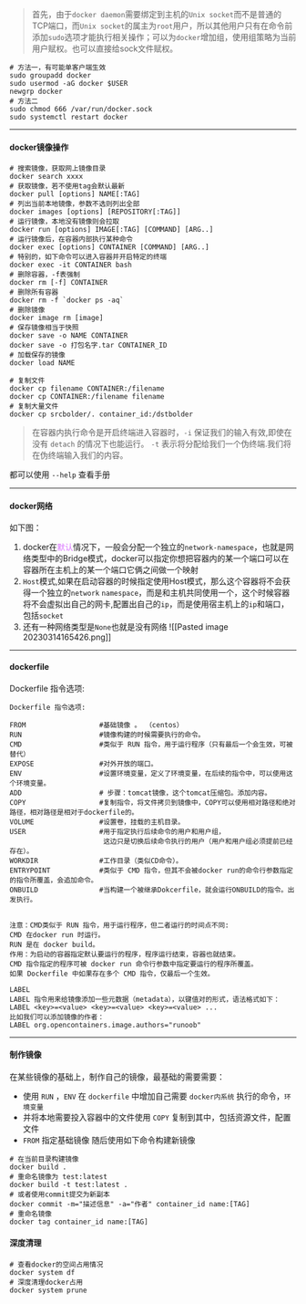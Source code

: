 > 首先，由于`docker daemon`需要绑定到主机的`Unix socket`而不是普通的TCP端口，而`Unix socket`的属主为`root`用户，所以其他用户只有在命令前添加`sudo`选项才能执行相关操作；可以为`docker`增加组，使用组策略为当前用户赋权。也可以直接给sock文件赋权。
> 
```shell
# 方法一，有可能单客户端生效
sudo groupadd docker
sudo usermod -aG docker $USER
newgrp docker
# 方法二
sudo chmod 666 /var/run/docker.sock
sudo systemctl restart docker
```

---

#### docker镜像操作

```shell
# 搜索镜像，获取网上镜像目录
docker search xxxx
# 获取镜像，若不使用tag会默认最新
docker pull [options] NAME[:TAG]
# 列出当前本地镜像，参数不选则列出全部
docker images [options] [REPOSITORY[:TAG]]
# 运行镜像，本地没有镜像则会拉取
docker run [options] IMAGE[:TAG] [COMMAND] [ARG..]
# 运行镜像后，在容器内部执行某种命令
docker exec [options] CONTAINER [COMMAND] [ARG..]
# 特别的，如下命令可以进入容器并开启特定的终端
docker exec -it CONTAINER bash
# 删除容器，-f表强制
docker rm [-f] CONTAINER
# 删除所有容器
docker rm -f `docker ps -aq`
# 删除镜像
docker image rm [image]
# 保存镜像相当于快照
docker save -o NAME CONTAINER
docker save -o 打包名字.tar CONTAINER_ID
# 加载保存的镜像
docker load NAME

# 复制文件
docker cp filename CONTAINER:/filename
docker cp CONTAINER:/filename filename 
# 复制大量文件
docker cp srcbolder/. container_id:/dstbolder
```

> 在容器内执行命令是开启终端进入容器时，`-i` 保证我们的输入有效,即使在没有 `detach` 的情况下也能运行。 `-t` 表示将分配给我们一个伪终端.我们将在伪终端输入我们的内容。

都可以使用 `--help` 查看手册

---

#### docker网络

如下图：
1. docker在<font color="#da73ff">默认</font>情况下，一般会分配一个独立的`network-namespace`，也就是网络类型中的Bridge模式，docker可以指定你想把容器内的某一个端口可以在容器所在主机上的某一个端口它俩之间做一个映射
2. `Host`模式,如果在启动容器的时候指定使用Host模式，那么这个容器将不会获得一个独立的`network` `namespace`，而是和主机共同使用一个，这个时候容器将不会虚拟出自己的网卡,配置出自己的`ip`，而是使用宿主机上的`ip`和端口，包括`socket`
3. 还有一种网络类型是`None`也就是没有网络
![[Pasted image 20230314165426.png]]

---

#### dockerfile 

Dockerfile 指令选项:

```shell
Dockerfile 指令选项:

FROM                  #基础镜像 。 （centos）
RUN                   #镜像构建的时候需要执行的命令。
CMD                   #类似于 RUN 指令，用于运行程序（只有最后一个会生效，可被替代）
EXPOSE                #对外开放的端口。
ENV                   #设置环境变量，定义了环境变量，在后续的指令中，可以使用这个环境变量。
ADD                   # 步骤：tomcat镜像，这个tomcat压缩包。添加内容。
COPY                  #复制指令，将文件拷贝到镜像中，COPY可以使用相对路径和绝对路径，相对路径是相对于dockerfile的。
VOLUME                #设置卷，挂载的主机目录。
USER                  #用于指定执行后续命令的用户和用户组，
                       这边只是切换后续命令执行的用户（用户和用户组必须提前已经存在）。
WORKDIR               #工作目录（类似CD命令）。
ENTRYPOINT            #类似于 CMD 指令，但其不会被docker run的命令行参数指定的指令所覆盖，会追加命令。
ONBUILD               #当构建一个被继承Dokcerfile，就会运行ONBUILD的指令。出发执行。


注意：CMD类似于 RUN 指令，用于运行程序，但二者运行的时间点不同:
CMD 在docker run 时运行。
RUN 是在 docker build。
作用：为启动的容器指定默认要运行的程序，程序运行结束，容器也就结束。
CMD 指令指定的程序可被 docker run 命令行参数中指定要运行的程序所覆盖。
如果 Dockerfile 中如果存在多个 CMD 指令，仅最后一个生效。

LABEL
LABEL 指令用来给镜像添加一些元数据（metadata），以键值对的形式，语法格式如下：
LABEL <key>=<value> <key>=<value> <key>=<value> ...
比如我们可以添加镜像的作者：
LABEL org.opencontainers.image.authors="runoob"
```

---

#### 制作镜像

在某些镜像的基础上，制作自己的镜像，最基础的需要需要：
- 使用 `RUN` ，`ENV` 在 `dockerfile` 中增加自己需要 `docker内系统` 执行的命令，`环境变量` 
- 并将本地需要投入容器中的文件使用 `COPY` 复制到其中，包括资源文件，配置文件 
- `FROM` 指定基础镜像
随后使用如下命令构建新镜像

```shell
# 在当前目录构建镜像
docker build .
# 重命名镜像为 test:latest
docker build -t test:latest .
# 或者使用commit提交为新副本
docker commit -m="描述信息" -a="作者" container_id name:[TAG]
# 重命名镜像
docker tag container_id name:[TAG]
```

#### 深度清理


```shell
# 查看docker的空间占用情况
docker system df 
# 深度清理docker占用
docker system prune
```
